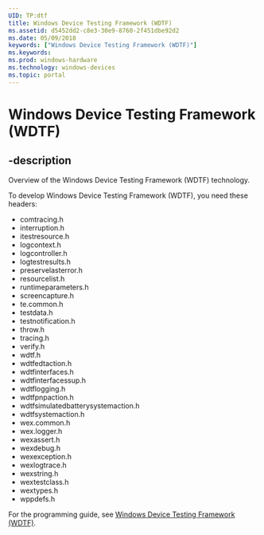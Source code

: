 ```yaml
---
UID: TP:dtf
title: Windows Device Testing Framework (WDTF)
ms.assetid: d5452dd2-c8e3-30e9-8760-2f451dbe92d2
ms.date: 05/09/2018
keywords: ["Windows Device Testing Framework (WDTF)"]
ms.keywords: 
ms.prod: windows-hardware
ms.technology: windows-devices
ms.topic: portal
---
```


# Windows Device Testing Framework (WDTF)

## -description

Overview of the Windows Device Testing Framework (WDTF) technology.

To develop Windows Device Testing Framework (WDTF), you need these headers:

* comtracing.h
* interruption.h
* itestresource.h
* logcontext.h
* logcontroller.h
* logtestresults.h
* preservelasterror.h
* resourcelist.h
* runtimeparameters.h
* screencapture.h
* te.common.h
* testdata.h
* testnotification.h
* throw.h
* tracing.h
* verify.h
* wdtf.h
* wdtfedtaction.h
* wdtfinterfaces.h
* wdtfinterfacessup.h
* wdtflogging.h
* wdtfpnpaction.h
* wdtfsimulatedbatterysystemaction.h
* wdtfsystemaction.h
* wex.common.h
* wex.logger.h
* wexassert.h
* wexdebug.h
* wexexception.h
* wexlogtrace.h
* wexstring.h
* wextestclass.h
* wextypes.h
* wppdefs.h

For the programming guide, see [Windows Device Testing Framework (WDTF)](/windows-hardware/drivers/wdtf).